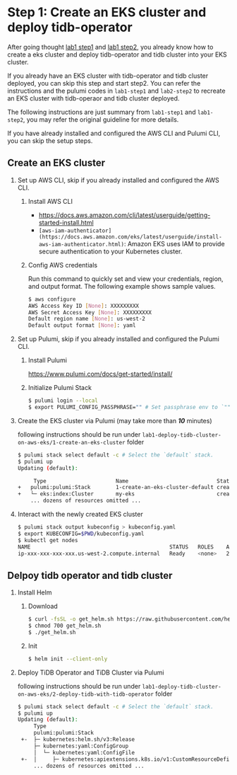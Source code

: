 # Step 1: Create an EKS cluster and deploy tidb-operator


After going thought [lab1 step1](https://github.com/vldbss-2023/lab1-deploy-tidb-cluster-on-aws-eks/tree/main/1-create-an-eks-cluster) 
and [lab1 step2](https://github.com/vldbss-2023/lab1-deploy-tidb-cluster-on-aws-eks/tree/main/2-deploy-tidb-with-tidb-operator), 
you already know how to create a eks cluster and deploy tidb-operator and tidb cluster into your EKS cluster.

If you already have an EKS cluster with tidb-operator and tidb cluster deployed, you can skip this step and start step2. 
You can refer the instructions and the pulumi codes in `lab1-step1` and `lab2-step2` to recreate an EKS cluster with tidb-operaor and tidb cluster deployed.

The following instructions are just summary from `lab1-step1` and `lab1-step2`, you may refer the original guideline for more details.

If you have already installed and configured the AWS CLI and Pulumi CLI, you can skip the setup steps.

## Create an EKS cluster

1. Set up AWS CLI, skip if you already installed and configured the AWS CLI.

    1. Install AWS CLI

        - https://docs.aws.amazon.com/cli/latest/userguide/getting-started-install.html
        - `[aws-iam-authenticator](https://docs.aws.amazon.com/eks/latest/userguide/install-aws-iam-authenticator.html)`:
          Amazon EKS uses IAM to provide secure authentication to your Kubernetes cluster.

    2. Config AWS credentials

        Run this command to quickly set and view your credentials, region, and output format. The following example shows
        sample values.

        ```bash
        $ aws configure
        AWS Access Key ID [None]: XXXXXXXXX
        AWS Secret Access Key [None]: XXXXXXXXX
        Default region name [None]: us-west-2
        Default output format [None]: yaml
        ```

2. Set up Pulumi, skip if you already installed and configured the Pulumi CLI.

    1. Install Pulumi

        https://www.pulumi.com/docs/get-started/install/

    2. Initialize Pulumi Stack

        ```bash
        $ pulumi login --local
        $ export PULUMI_CONFIG_PASSPHRASE="" # Set passphrase env to `""`. This passphrase is required by Pulumi and was created by Lab maintainer.
        ```

3. Create the EKS cluster via Pulumi (may take more than **_10_** minutes)
    
    following instructions should be run under `lab1-deploy-tidb-cluster-on-aws-eks/1-create-an-eks-cluster` folder

    ```bash
    $ pulumi stack select default -c # Select the `default` stack.
    $ pulumi up
    Updating (default):

         Type                      Name                            Status
    +   pulumi:pulumi:Stack        1-create-an-eks-cluster-default created
    +   └─ eks:index:Cluster       my-eks                          created
        ... dozens of resources omitted ...
    ```

4. Interact with the newly created EKS cluster

    ```bash
    $ pulumi stack output kubeconfig > kubeconfig.yaml
    $ export KUBECONFIG=$PWD/kubeconfig.yaml
    $ kubectl get nodes
    NAME                                            STATUS   ROLES    AGE   VERSION
    ip-xxx-xxx-xxx-xxx.us-west-2.compute.internal   Ready    <none>   27m   v1.27.1-eks-2f008fe
    ```

## Delpoy tidb operator and tidb cluster

1. Install Helm

    1. Download
        ```bash
        $ curl -fsSL -o get_helm.sh https://raw.githubusercontent.com/helm/helm/main/scripts/get-helm-3
        $ chmod 700 get_helm.sh
        $ ./get_helm.sh
        ```
    2. Init

        ```bash
        $ helm init --client-only
        ```
2. Deploy TiDB Operator and TiDB Cluster via Pulumi

    following instructions should be run under `lab1-deploy-tidb-cluster-on-aws-eks/2-deploy-tidb-with-tidb-operator` folder

    ```bash
    $ pulumi stack select default -c # Select the `default` stack.
    $ pulumi up
    Updating (default):
         Type                                                                  Name                                      Status
         pulumi:pulumi:Stack                                                   2-deploy-tidb-with-tidb-operator-default
     +-  ├─ kubernetes:helm.sh/v3:Release                                      tidb-operator                             craeted (22s)
         ├─ kubernetes:yaml:ConfigGroup                                        tidb-operator-crds
         │  └─ kubernetes:yaml:ConfigFile                                      crds/tidb-operator-v1.4.4.yaml
     +-  │     ├─ kubernetes:apiextensions.k8s.io/v1:CustomResourceDefinition  tidbinitializers.pingcap.com              craeted (2s)
         ... dozens of resources omitted ...
    ```
